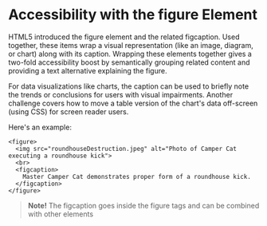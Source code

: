 #  Accessibility with the figure Element
HTML5 introduced the figure element and the related figcaption. Used together, these items wrap a visual representation (like an image, diagram, or chart) along with its caption. Wrapping these elements together gives a two-fold accessibility boost by semantically grouping related content and providing a text alternative explaining the figure.

For data visualizations like charts, the caption can be used to briefly note the trends or conclusions for users with visual impairments. Another challenge covers how to move a table version of the chart's data off-screen (using CSS) for screen reader users.

Here's an example:

```
<figure>
  <img src="roundhouseDestruction.jpeg" alt="Photo of Camper Cat executing a roundhouse kick">
  <br>
  <figcaption>
    Master Camper Cat demonstrates proper form of a roundhouse kick.
  </figcaption>
</figure>
```

> **Note!** The figcaption goes inside the figure tags and can be combined with other elements
